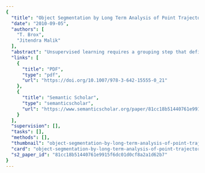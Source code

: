 ```yaml
---
{
  "title": "Object Segmentation by Long Term Analysis of Point Trajectories",
  "date": "2010-09-05",
  "authors": [
    "T. Brox",
    "Jitendra Malik"
  ],
  "abstract": "Unsupervised learning requires a grouping step that defines which data belong together. A natural way of grouping in images is the segmentation of objects or parts of objects. While pure bottom-up segmentation from static cues is well known to be ambiguous at the object level, the story changes as soon as objects move. In this paper, we present a method that uses long term point trajectories based on dense optical flow. Defining pair-wise distances between these trajectories allows to cluster them, which results in temporally consistent segmentations of moving objects in a video shot. In contrast to multi-body factorization, points and even whole objects may appear or disappear during the shot. We provide a benchmark dataset and an evaluation method for this so far uncovered setting.",
  "links": [
    {
      "title": "PDF",
      "type": "pdf",
      "url": "https://doi.org/10.1007/978-3-642-15555-0_21"
    },
    {
      "title": "Semantic Scholar",
      "type": "semanticscholar",
      "url": "https://www.semanticscholar.org/paper/81cc18b51440761e9915f6dc01d0cf8a2a1d62b7"
    }
  ],
  "supervision": [],
  "tasks": [],
  "methods": [],
  "thumbnail": "object-segmentation-by-long-term-analysis-of-point-trajectories-thumb.jpg",
  "card": "object-segmentation-by-long-term-analysis-of-point-trajectories-card.jpg",
  "s2_paper_id": "81cc18b51440761e9915f6dc01d0cf8a2a1d62b7"
}
---
```


